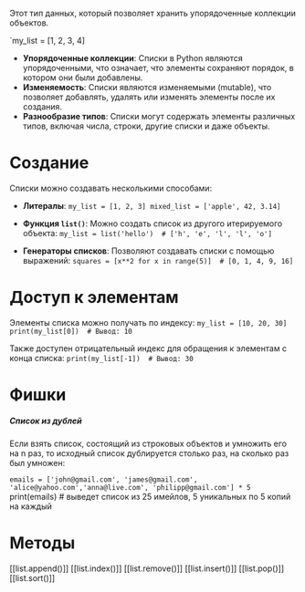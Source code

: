 
Этот тип данных, который позволяет хранить упорядоченные коллекции объектов.

`my_list = [1, 2, 3, 4]

- **Упорядоченные коллекции**: Списки в Python являются упорядоченными, что означает, что элементы сохраняют порядок, в котором они были добавлены.
- **Изменяемость**: Списки являются изменяемыми (mutable), что позволяет добавлять, удалять или изменять элементы после их создания.
- **Разнообразие типов**: Списки могут содержать элементы различных типов, включая числа, строки, другие списки и даже объекты.

# Создание

Списки можно создавать несколькими способами:

- **Литералы**:
    `my_list = [1, 2, 3] mixed_list = ['apple', 42, 3.14]`

- **Функция `list()`**: Можно создать список из другого итерируемого объекта:
    `my_list = list('hello')  # ['h', 'e', 'l', 'l', 'o']`

- **Генераторы списков**: Позволяют создавать списки с помощью выражений:
    `squares = [x**2 for x in range(5)]  # [0, 1, 4, 9, 16]`

# Доступ к элементам

Элементы списка можно получать по индексу:
`my_list = [10, 20, 30] print(my_list[0])  # Вывод: 10`

Также доступен отрицательный индекс для обращения к элементам с конца списка:
`print(my_list[-1])  # Вывод: 30`

# Фишки

##### Список из дублей

Если взять список, состоящий из строковых объектов и умножить его на n раз, то исходный список дублируется столько раз, на сколько раз был умножен:

`emails = ['john@gmail.com', 'james@gmail.com', 'alice@yahoo.com','anna@live.com', 'philipp@gmail.com'] * 5
`print(emails) # выведет список из 25 имейлов, 5 уникальных по 5 копий на каждый

# Методы

[[list.append()]]
[[list.index()]]
[[list.remove()]]
[[list.insert()]]
[[list.pop()]]
[[list.sort()]]